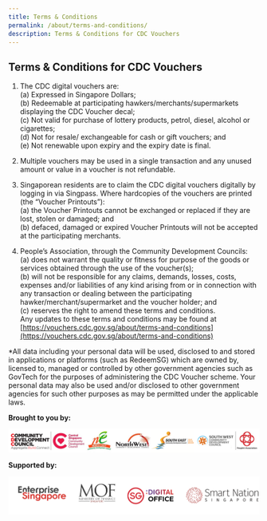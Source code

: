```yaml
---
title: Terms & Conditions
permalink: /about/terms-and-conditions/
description: Terms & Conditions for CDC Vouchers
---
```

## Terms & Conditions for CDC Vouchers

1.	The CDC digital vouchers are: <br>
(a) Expressed in Singapore Dollars; <br>
(b) Redeemable at participating hawkers/merchants/supermarkets displaying the CDC Voucher decal; <br>
(c) Not valid for purchase of lottery products, petrol, diesel, alcohol or cigarettes; <br>
(d) Not for resale/ exchangeable for cash or gift vouchers; and<br>
(e) Not renewable upon expiry and the expiry date is final.

2.	Multiple vouchers may be used in a single transaction and any unused amount or value in a voucher is not refundable.

3.	Singaporean residents are to claim the CDC digital vouchers digitally by logging in via Singpass. Where hardcopies of the vouchers are printed (the “Voucher Printouts”): <br>
(a) the Voucher Printouts cannot be exchanged or replaced if they are lost, stolen or damaged; and <br>
(b) defaced, damaged or expired Voucher Printouts will not be accepted at the participating merchants. 

4.	People’s Association, through the Community Development Councils: <br>
(a) does not warrant the quality or fitness for purpose of the goods or services obtained through the use of the voucher(s);<br>
(b) will not be responsible for any claims, demands, losses, costs, expenses and/or liabilities of any kind arising from or in connection with any transaction or dealing between the participating hawker/merchant/supermarket and the voucher holder; and <br>
(c) reserves the right to amend these terms and conditions. <br>
Any updates to these terms and conditions may be found at [https://vouchers.cdc.gov.sg/about/terms-and-conditions](https://vouchers.cdc.gov.sg/about/terms-and-conditions) 

*All data including your personal data will be used, disclosed to and stored in applications or platforms (such as RedeemSG) which are owned by, licensed to, managed or controlled by other government agencies such as GovTech for the purposes of administering the CDC Voucher scheme. Your personal data may also be used and/or disclosed to other government agencies for such other purposes as may be permitted under the applicable laws.


**Brought to you by:**

![Brought to you by](/images/brought-by.png)

**Supported by:**

![Supported by](/images/supported-by.png)